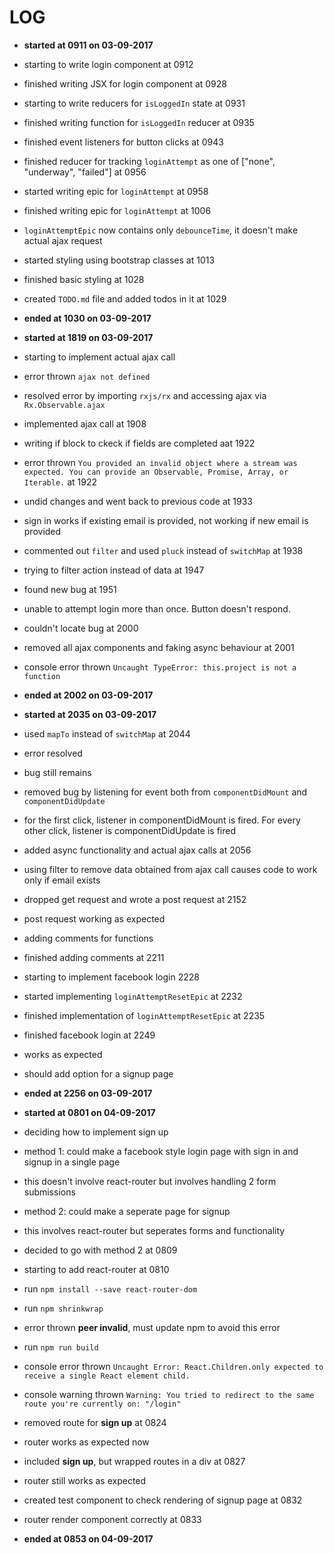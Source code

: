 # LOG

* **started at 0911 on 03-09-2017**
* starting to write login component at 0912
* finished writing JSX for login component at 0928
* starting to write reducers for `isLoggedIn` state at 0931
* finished writing function for `isLoggedIn` reducer at 0935
* finished event listeners for button clicks at 0943
* finished reducer for tracking `loginAttempt` as one of ["none", "underway", "failed"] at 0956
* started writing epic for `loginAttempt` at 0958
* finished writing epic for `loginAttempt` at 1006
* `loginAttemptEpic` now contains only `debounceTime`, it doesn't make actual ajax request
* started styling using bootstrap classes at 1013
* finished basic styling at 1028
* created `TODO.md` file and added todos in it at 1029
* **ended at 1030 on 03-09-2017**

* **started at 1819 on 03-09-2017**
* starting to implement actual ajax call
* error thrown `ajax not defined`
* resolved error by importing `rxjs/rx` and accessing ajax via `Rx.Observable.ajax`
* implemented ajax call at 1908
* writing if block to ckeck if fields are completed aat 1922
* error thrown `You provided an invalid object where a stream was expected. You can provide an Observable, Promise, Array, or Iterable.` at 1922
* undid changes and went back to previous code at 1933
* sign in works if existing email is provided, not working if new email is provided
* commented out `filter` and used `pluck` instead of `switchMap` at 1938
* trying to filter action instead of data at 1947
* found new bug at 1951
* unable to attempt login more than once. Button doesn't respond.
* couldn't locate bug at 2000
* removed all ajax components and faking async behaviour at 2001
* console error thrown `Uncaught TypeError: this.project is not a function`
* **ended at 2002 on 03-09-2017**

* **started at 2035 on 03-09-2017**
* used `mapTo` instead of `switchMap` at 2044
* error resolved
* bug still remains
* removed bug by listening for event both from `componentDidMount` and `componentDidUpdate`
* for the first click, listener in componentDidMount is fired. For every other click, listener is componentDidUpdate is fired
* added async functionality and actual ajax calls at 2056
* using filter to remove data obtained from ajax call causes code to work only if email exists
* dropped get request and wrote a post request at 2152
* post request working as expected
* adding comments for functions
* finished adding comments at 2211
* starting to implement facebook login 2228
* started implementing `loginAttemptResetEpic` at 2232
* finished implementation of `loginAttemptResetEpic` at 2235
* finished facebook login at 2249
* works as expected
* should add option for a signup page
* **ended at 2256 on 03-09-2017**

* **started at 0801 on 04-09-2017**
* deciding how to implement sign up
* method 1: could make a facebook style login page with sign in and signup in a single page
* this doesn't involve react-router but involves handling 2 form submissions
* method 2: could make a seperate page for signup
* this involves react-router but seperates forms and functionality
* decided to go with method 2 at 0809
* starting to add react-router at 0810
* run `npm install --save react-router-dom`
* run `npm shrinkwrap`
* error thrown **peer invalid**, must update npm to avoid this error
* run `npm run build`
* console error thrown `Uncaught Error: React.Children.only expected to receive a single React element child.`
* console warning thrown `Warning: You tried to redirect to the same route you're currently on: "/login"`
* removed route for **sign up** at 0824
* router works as expected now
* included **sign up**, but wrapped routes in a div at 0827
* router still works as expected
* created test component to check rendering of signup page at 0832
* router render component correctly at 0833
* **ended at 0853 on 04-09-2017**
